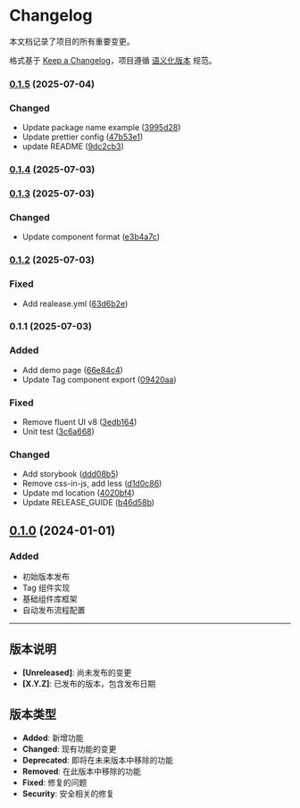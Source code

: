 # Changelog

本文档记录了项目的所有重要变更。

格式基于 [Keep a Changelog](https://keepachangelog.com/zh-CN/1.0.0/)，项目遵循 [语义化版本](https://semver.org/lang/zh-CN/) 规范。

### [0.1.5](https://github.com/HuiruDong/fluentui-plus/compare/v0.1.4...v0.1.5) (2025-07-04)

### Changed

- Update package name example ([3995d28](https://github.com/HuiruDong/fluentui-plus/commit/3995d28139577c477cea842cc9daca77664204a7))
- Update prettier config ([47b53e1](https://github.com/HuiruDong/fluentui-plus/commit/47b53e17152684cfcd47925570ab433628796740))
- update README ([9dc2cb3](https://github.com/HuiruDong/fluentui-plus/commit/9dc2cb3e81f1934a1a980b96d9be3f50894f835d))

### [0.1.4](https://github.com/HuiruDong/fluentui-plus/compare/v0.1.3...v0.1.4) (2025-07-03)

### [0.1.3](https://github.com/HuiruDong/fluentui-plus/compare/v0.1.2...v0.1.3) (2025-07-03)

### Changed

- Update component format
  ([e3b4a7c](https://github.com/HuiruDong/fluentui-plus/commit/e3b4a7c1780152fad6012e562cc5d6c714f25e4b))

### [0.1.2](https://github.com/HuiruDong/fluentui-plus/compare/v0.1.1...v0.1.2) (2025-07-03)

### Fixed

- Add realease.yml
  ([63d6b2e](https://github.com/HuiruDong/fluentui-plus/commit/63d6b2e0a4bb817eadf922ae43e18e4ac7237030))

### 0.1.1 (2025-07-03)

### Added

- Add demo page
  ([66e84c4](https://github.com/HuiruDong/fluentui-plus/commit/66e84c49ce28556dde21c01ee32a7389f04bfc22))
- Update Tag component export
  ([09420aa](https://github.com/HuiruDong/fluentui-plus/commit/09420aab96c6daf0a7edc7a5dbc89061b6de5e0b))

### Fixed

- Remove fluent UI v8
  ([3edb164](https://github.com/HuiruDong/fluentui-plus/commit/3edb164bc0de5cad6c03a6934cce5bc189e732f3))
- Unit test
  ([3c6a668](https://github.com/HuiruDong/fluentui-plus/commit/3c6a66864b4a63fe450e89d04a641381887bb409))

### Changed

- Add storybook
  ([ddd08b5](https://github.com/HuiruDong/fluentui-plus/commit/ddd08b578740878fda5cb75911d7df4386ffe735))
- Remove css-in-js, add less
  ([d1d0c86](https://github.com/HuiruDong/fluentui-plus/commit/d1d0c8637e6e4214cdd56bcdf6e2e2e419f721eb))
- Update md location
  ([4020bf4](https://github.com/HuiruDong/fluentui-plus/commit/4020bf49da088084c14d23b632055c205b0f8d38))
- Update RELEASE_GUIDE
  ([b46d58b](https://github.com/HuiruDong/fluentui-plus/commit/b46d58b8b362e036b79603a9d0ba8475ad8383ea))

## [0.1.0](https://github.com/HuiruDong/fluentui-plus/compare/v0.0.0...v0.1.0) (2024-01-01)

### Added

- 初始版本发布
- Tag 组件实现
- 基础组件库框架
- 自动发布流程配置

---

## 版本说明

- **[Unreleased]**: 尚未发布的变更
- **[X.Y.Z]**: 已发布的版本，包含发布日期

## 版本类型

- **Added**: 新增功能
- **Changed**: 现有功能的变更
- **Deprecated**: 即将在未来版本中移除的功能
- **Removed**: 在此版本中移除的功能
- **Fixed**: 修复的问题
- **Security**: 安全相关的修复
